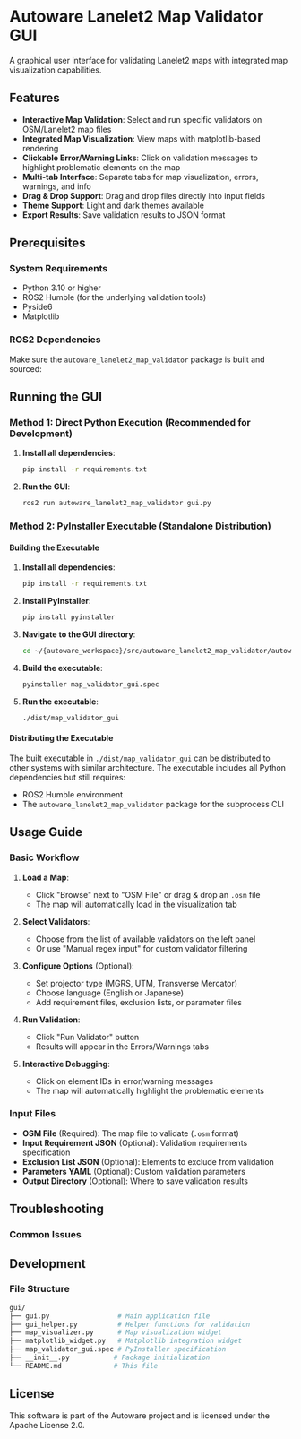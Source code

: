 # Autoware Lanelet2 Map Validator GUI

A graphical user interface for validating Lanelet2 maps with integrated map visualization capabilities.

## Features

- **Interactive Map Validation**: Select and run specific validators on OSM/Lanelet2 map files
- **Integrated Map Visualization**: View maps with matplotlib-based rendering
- **Clickable Error/Warning Links**: Click on validation messages to highlight problematic elements on the map
- **Multi-tab Interface**: Separate tabs for map visualization, errors, warnings, and info
- **Drag & Drop Support**: Drag and drop files directly into input fields
- **Theme Support**: Light and dark themes available
- **Export Results**: Save validation results to JSON format

## Prerequisites

### System Requirements

- Python 3.10 or higher
- ROS2 Humble (for the underlying validation tools)
- Pyside6
- Matplotlib

### ROS2 Dependencies

Make sure the `autoware_lanelet2_map_validator` package is built and sourced:

## Running the GUI

### Method 1: Direct Python Execution (Recommended for Development)

1. **Install all dependencies**:

   ```bash
   pip install -r requirements.txt
   ```

2. **Run the GUI**:

   ```bash
   ros2 run autoware_lanelet2_map_validator gui.py
   ```

### Method 2: PyInstaller Executable (Standalone Distribution)

#### Building the Executable

1. **Install all dependencies**:

   ```bash
   pip install -r requirements.txt
   ```

2. **Install PyInstaller**:

   ```bash
   pip install pyinstaller
   ```

3. **Navigate to the GUI directory**:

   ```bash
   cd ~/{autoware_workspace}/src/autoware_lanelet2_map_validator/autoware_lanelet2_map_validator/src/gui
   ```

4. **Build the executable**:

   ```bash
   pyinstaller map_validator_gui.spec
   ```

5. **Run the executable**:

   ```bash
   ./dist/map_validator_gui
   ```

#### Distributing the Executable

The built executable in `./dist/map_validator_gui` can be distributed to other systems with similar architecture. The executable includes all Python dependencies but still requires:

- ROS2 Humble environment
- The `autoware_lanelet2_map_validator` package for the subprocess CLI

## Usage Guide

### Basic Workflow

1. **Load a Map**:

   - Click "Browse" next to "OSM File" or drag & drop an `.osm` file
   - The map will automatically load in the visualization tab

2. **Select Validators**:

   - Choose from the list of available validators on the left panel
   - Or use "Manual regex input" for custom validator filtering

3. **Configure Options** (Optional):

   - Set projector type (MGRS, UTM, Transverse Mercator)
   - Choose language (English or Japanese)
   - Add requirement files, exclusion lists, or parameter files

4. **Run Validation**:

   - Click "Run Validator" button
   - Results will appear in the Errors/Warnings tabs

5. **Interactive Debugging**:
   - Click on element IDs in error/warning messages
   - The map will automatically highlight the problematic elements

### Input Files

- **OSM File** (Required): The map file to validate (`.osm` format)
- **Input Requirement JSON** (Optional): Validation requirements specification
- **Exclusion List JSON** (Optional): Elements to exclude from validation
- **Parameters YAML** (Optional): Custom validation parameters
- **Output Directory** (Optional): Where to save validation results

## Troubleshooting

### Common Issues

## Development

### File Structure

```bash
gui/
├── gui.py                 # Main application file
├── gui_helper.py          # Helper functions for validation
├── map_visualizer.py      # Map visualization widget
├── matplotlib_widget.py   # Matplotlib integration widget
├── map_validator_gui.spec # PyInstaller specification
├── __init__.py           # Package initialization
└── README.md             # This file
```

## License

This software is part of the Autoware project and is licensed under the Apache License 2.0.
